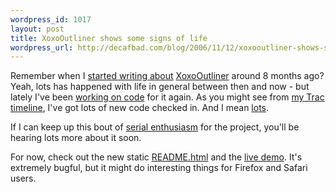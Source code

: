 ```yaml
--- 
wordpress_id: 1017
layout: post
title: XoxoOutliner shows some signs of life
wordpress_url: http://decafbad.com/blog/2006/11/12/xoxooutliner-shows-some-signs-of-life
---
```

Remember when I [started writing about][st] [XoxoOutliner][xo] around 8 months ago?  Yeah, lots has happened with life in general between then and now - but lately I've been [working on code][wo] for it again.  As you might see from [my Trac timeline][time], I've got lots of new code checked in.  And I mean [lots][lots].

If I can keep up this bout of [serial enthusiasm][se] for the project, you'll be hearing lots more about it soon.

For now, check out the new static [README.html][re] and the [live demo][demo].  It's extremely bugful, but it might do interesting things for Firefox and Safari users.

[se]: http://decafbad.com/blog/2006/05/26/confessions-of-a-serial-enthusiast
[re]:http://decafbad.com/2006/11/XoxoOutliner/README.html
[demo]: http://decafbad.com/2006/11/XoxoOutliner/
[lots]: http://decafbad.com/trac/changeset/765
[time]: http://decafbad.com/trac/timeline
[wo]: http://decafbad.com/blog/2006/11/06/xoxooutliner-rewrite-coming-now-with-event-delegation
[xo]: http://decafbad.com/trac/wiki/XoxoOutliner
[st]: http://decafbad.com/blog/2006/03/25/about-xoxooutliner 
